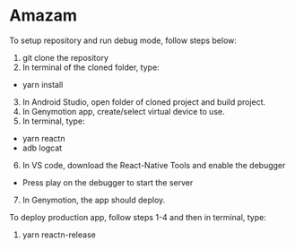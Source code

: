 # Amazam

To setup repository and run debug mode, follow steps below:
1. git clone the repository
2. In terminal of the cloned folder, type:
  - yarn install
3. In Android Studio, open folder of cloned project and build project.
4. In Genymotion app, create/select virtual device to use.
5. In terminal, type:
  - yarn reactn
  - adb logcat
6. In VS code, download the React-Native Tools and enable the debugger
  - Press play on the debugger to start the server
7. In Genymotion, the app should deploy.

To deploy production app, follow steps 1-4 and then in terminal, type:
1. yarn reactn-release

